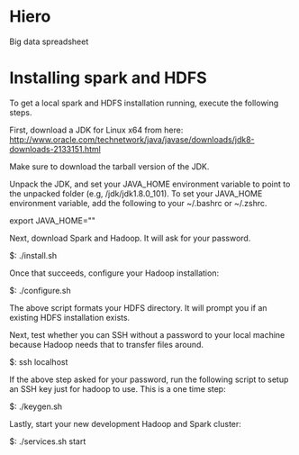 # Hiero
Big data spreadsheet


# Installing spark and HDFS

To get a local spark and HDFS installation running, execute the following steps.

First, download a JDK for Linux x64 from here: http://www.oracle.com/technetwork/java/javase/downloads/jdk8-downloads-2133151.html

Make sure to download the tarball version of the JDK.

Unpack the JDK, and set your JAVA_HOME environment variable to point to the unpacked folder (e.g, <fully qualified path to>/jdk/jdk1.8.0_101). To set your JAVA_HOME environment variable, add the following to your ~/.bashrc or ~/.zshrc.

export JAVA_HOME="<path-to-jdk-folder>"


Next, download Spark and Hadoop. It will ask for your password.

$: ./install.sh


Once that succeeds, configure your Hadoop installation:

$: ./configure.sh

The above script formats your HDFS directory. It will prompt you if an existing HDFS installation exists.

Next, test whether you can SSH without a password to your local machine because Hadoop needs that to transfer files around.

$: ssh localhost

If the above step asked for your password, run the following script to setup an SSH key just for hadoop to use. This is a one time step:

$: ./keygen.sh


Lastly, start your new development Hadoop and Spark cluster:

$: ./services.sh start
